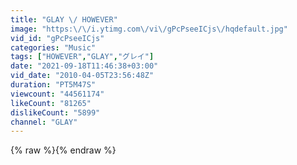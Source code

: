 ```yaml
---
title: "GLAY \/ HOWEVER"
image: "https:\/\/i.ytimg.com\/vi\/gPcPseeICjs\/hqdefault.jpg"
vid_id: "gPcPseeICjs"
categories: "Music"
tags: ["HOWEVER","GLAY","グレイ"]
date: "2021-09-18T11:46:38+03:00"
vid_date: "2010-04-05T23:56:48Z"
duration: "PT5M47S"
viewcount: "44561174"
likeCount: "81265"
dislikeCount: "5899"
channel: "GLAY"
---
```

{% raw %}{% endraw %}
